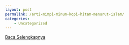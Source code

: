 ```yaml
---
layout: post
permalink: /arti-mimpi-minum-kopi-hitam-menurut-islam/
categories:
    - Uncategorized
---
```


[Baca Selengkapnya](/08)